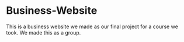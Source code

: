 # Business-Website
This is a business website we made as our final project for a course we took. We made this as a group. 
